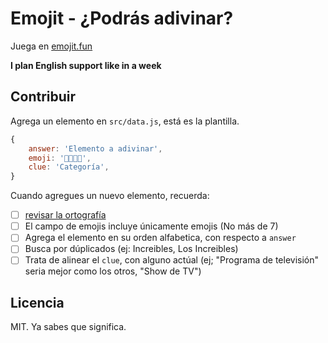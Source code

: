 # Emojit - ¿Podrás adivinar?

Juega en [emojit.fun](www.emojit.fun)

**I plan English support like in a week**

## Contribuir

Agrega un elemento en `src/data.js`, está es la plantilla.

```js
{
    answer: 'Elemento a adivinar',
    emoji: '🦇🦇🦇🦇',
    clue: 'Categoría',
}
```

Cuando agregues un nuevo elemento, recuerda:

-   [ ] [revisar la ortografía](https://www.corrector-castellano.com/)
-   [ ] El campo de emojis incluye únicamente emojis (No más de 7)
-   [ ] Agrega el elemento en su orden alfabetica, con respecto a `answer`
-   [ ] Busca por dúplicados (ej: Increibles, Los Increibles)
-   [ ] Trata de alinear el `clue`, con alguno actúal (ej; "Programa de televisión" seria mejor como los otros, "Show de TV")

## Licencia

MIT. Ya sabes que significa.
